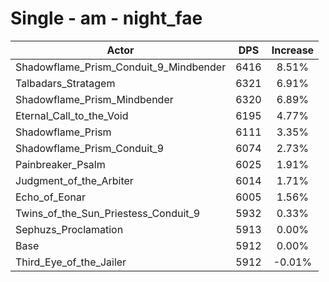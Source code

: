 # Single - am - night_fae
| Actor | DPS | Increase |
|---|:---:|:---:|
|Shadowflame_Prism_Conduit_9_Mindbender|6416|8.51%|
|Talbadars_Stratagem|6321|6.91%|
|Shadowflame_Prism_Mindbender|6320|6.89%|
|Eternal_Call_to_the_Void|6195|4.77%|
|Shadowflame_Prism|6111|3.35%|
|Shadowflame_Prism_Conduit_9|6074|2.73%|
|Painbreaker_Psalm|6025|1.91%|
|Judgment_of_the_Arbiter|6014|1.71%|
|Echo_of_Eonar|6005|1.56%|
|Twins_of_the_Sun_Priestess_Conduit_9|5932|0.33%|
|Sephuzs_Proclamation|5913|0.00%|
|Base|5912|0.00%|
|Third_Eye_of_the_Jailer|5912|-0.01%|
